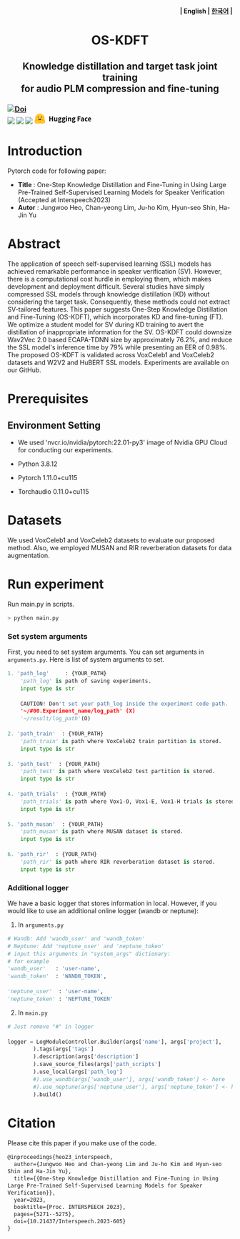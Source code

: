 
<h4 align="right">
    <p>
        | <b>English</b> |
        <a href="https://github.com/Jungwoo4021/OS-KDFT/blob/main/readme/README_ko.md">한국어</a> |
    </p>
</h4>

<h1 align="center">
    <b>OS-KDFT</b>
</h1>

<h2 align="center">
    <b>Knowledge distillation</b> and <b>target task joint training</b> <br>for audio PLM compression and fine-tuning
</h2>

<h3 align="left">
	<p>
	<a href="https://www.isca-speech.org/archive/interspeech_2023/heo23_interspeech.html"><img src="https://img.shields.io/badge/DOI-10.21437/Interspeech.2023--605-blue" alt="Doi"></a>
	<br>
	<img src="https://img.shields.io/badge/python-3776AB?style=for-the-badge&logo=Python&logoColor=white"></a>
	<a href="https://docs.nvidia.com/deeplearning/frameworks/pytorch-release-notes/rel-23-08.html#rel-23-08"><img src="https://img.shields.io/badge/23.08-2496ED?style=for-the-badge&logo=Docker&logoColor=white"></a>
	<img src="https://img.shields.io/badge/PyTorch-EE4C2C?style=for-the-badge&logo=PyTorch&logoColor=white"></a>
	<a href="https://huggingface.co/"><img src="https://github.com/Jungwoo4021/OS-KDFT/blob/main/readme/icon_hugging_face.png?raw=true"></a>
	</p>
</h3>

# Introduction
Pytorch code for following paper:

* **Title** : One-Step Knowledge Distillation and Fine-Tuning in Using Large Pre-Trained Self-Supervised Learning Models for Speaker Verification (Accepted at Interspeech2023)
* **Autor** :  Jungwoo Heo, Chan-yeong Lim, Ju-ho Kim, Hyun-seo Shin, Ha-Jin Yu

# Abstract
The application of speech self-supervised learning (SSL) models has achieved remarkable performance in speaker verification (SV). However, there is a computational cost hurdle in employing them, which makes development and deployment difficult. Several studies have simply compressed SSL models through knowledge distillation (KD) without considering the target task. Consequently, these methods could not extract SV-tailored features. This paper suggests One-Step Knowledge Distillation and Fine-Tuning (OS-KDFT), which incorporates KD and fine-tuning (FT). We optimize a student model for SV during KD training to avert the distillation of inappropriate information for the SV. OS-KDFT could downsize Wav2Vec 2.0 based ECAPA-TDNN size by approximately 76.2%, and reduce the SSL model's inference time by 79% while presenting an EER of 0.98%. The proposed OS-KDFT is validated across VoxCeleb1 and VoxCeleb2 datasets and W2V2 and HuBERT SSL models. Experiments are available on our GitHub. 

# Prerequisites

## Environment Setting
* We used 'nvcr.io/nvidia/pytorch:22.01-py3' image of Nvidia GPU Cloud for conducting our experiments. 

* Python 3.8.12

* Pytorch 1.11.0+cu115

* Torchaudio 0.11.0+cu115

  

# Datasets

We used VoxCeleb1 and VoxCeleb2 datasets to evaluate our proposed method. Also, we employed MUSAN and RIR reverberation datasets for data augmentation. 

# Run experiment

Run main.py in scripts.

```python
> python main.py
```

### Set system arguments

First, you need to set system arguments. You can set arguments in `arguments.py`. Here is list of system arguments to set.

```python
1. 'path_log'	  : {YOUR_PATH}
	'path_log' is path of saving experiments.
	input type is str

	CAUTION! Don't set your path_log inside the experiment code path.
	'~/#00.Experiment_name/log_path' (X)
	'~/result/log_path'(O)

2. 'path_train'  : {YOUR_PATH}
	'path_train' is path where VoxCeleb2 train partition is stored.
	input type is str

3. 'path_test'  : {YOUR_PATH}
	'path_test' is path where VoxCeleb2 test partition is stored.
	input type is str

4. 'path_trials'  : {YOUR_PATH}
	'path_trials' is path where Vox1-O, Vox1-E, Vox1-H trials is stored.
	input type is str

5. 'path_musan'  : {YOUR_PATH}
	'path_musan' is path where MUSAN dataset is stored.
	input type is str

6. 'path_rir'  : {YOUR_PATH}
	'path_rir' is path where RIR reverberation dataset is stored.
	input type is str
```

### Additional logger

We have a basic logger that stores information in local. However, if you would like to use an additional online logger (wandb or neptune):

1. In `arguments.py`

```python
# Wandb: Add 'wandb_user' and 'wandb_token'
# Neptune: Add 'neptune_user' and 'neptune_token'
# input this arguments in "system_args" dictionary:
# for example
'wandb_user'   : 'user-name',
'wandb_token'  : 'WANDB_TOKEN',

'neptune_user'  : 'user-name',
'neptune_token' : 'NEPTUNE_TOKEN'
```

2. In `main.py`

```python
# Just remove "#" in logger

logger = LogModuleController.Builder(args['name'], args['project'],
        ).tags(args['tags']
        ).description(args['description']
        ).save_source_files(args['path_scripts']
        ).use_local(args['path_log']
        #).use_wandb(args['wandb_user'], args['wandb_token'] <- here
        #).use_neptune(args['neptune_user'], args['neptune_token'] <- here
        ).build()
```

# Citation

Please cite this paper if you make use of the code. 

```
@inproceedings{heo23_interspeech,
  author={Jungwoo Heo and Chan-yeong Lim and Ju-ho Kim and Hyun-seo Shin and Ha-Jin Yu},
  title={{One-Step Knowledge Distillation and Fine-Tuning in Using Large Pre-Trained Self-Supervised Learning Models for Speaker Verification}},
  year=2023,
  booktitle={Proc. INTERSPEECH 2023},
  pages={5271--5275},
  doi={10.21437/Interspeech.2023-605}
}
```
